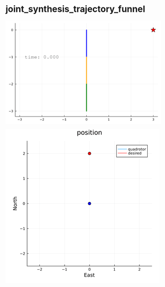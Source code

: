 # joint_synthesis_trajectory_funnel

![Manipulator](./data_image/point_tracking_gravity_tf_free_input_velocity_const.gif)

![Quadrotor](./data_image/SO3_quadrotor.gif)